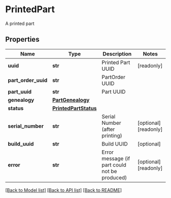 # PrintedPart

A printed part
## Properties
Name | Type | Description | Notes
------------ | ------------- | ------------- | -------------
**uuid** | **str** | Printed Part UUID | [readonly] 
**part_order_uuid** | **str** | PartOrder UUID | 
**part_uuid** | **str** | Part UUID | 
**genealogy** | [**PartGenealogy**](PartGenealogy.md) |  | 
**status** | [**PrintedPartStatus**](PrintedPartStatus.md) |  | 
**serial_number** | **str** | Serial Number (after printing) | [optional] [readonly] 
**build_uuid** | **str** | Build UUID | [optional] 
**error** | **str** | Error message (if part could not be produced) | [optional] [readonly] 

[[Back to Model list]](../README.md#documentation-for-models) [[Back to API list]](../README.md#documentation-for-api-endpoints) [[Back to README]](../README.md)


